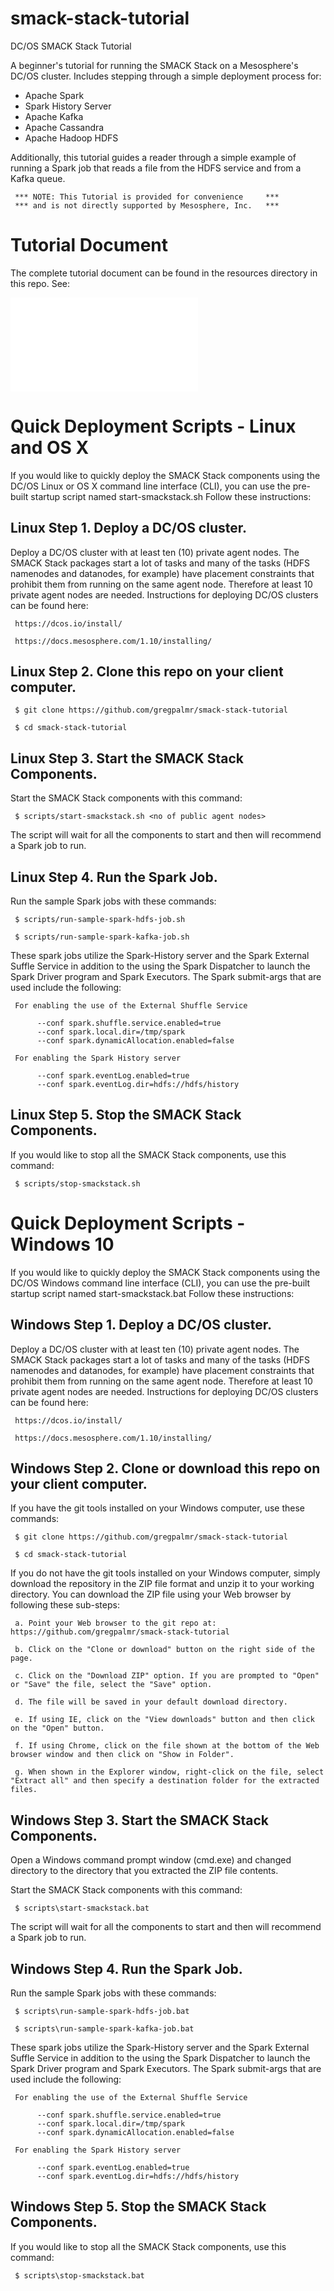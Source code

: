 # smack-stack-tutorial

DC/OS SMACK Stack Tutorial

A beginner's tutorial for running the SMACK Stack on a Mesosphere's DC/OS cluster. Includes stepping through a simple deployment process for:

- Apache Spark
- Spark History Server
- Apache Kafka
- Apache Cassandra
- Apache Hadoop HDFS

Additionally, this tutorial guides a reader through a simple example of running a Spark job that reads a file from the HDFS service and from a Kafka queue. 

     *** NOTE: This Tutorial is provided for convenience     ***
     *** and is not directly supported by Mesosphere, Inc.   ***

# Tutorial Document

The complete tutorial document can be found in the resources directory in this repo. See:

![Mesosphere-SMACK-Stack-Tutorial.pdf](/resources/Mesosphere-SMACK-Stack-Tutorial.pdf?raw=true "DC/OS SMACK Stack Tutorial")

# Quick Deployment Scripts - Linux and OS X

If you would like to quickly deploy the SMACK Stack components using the DC/OS Linux or OS X command line interface (CLI), you can use the pre-built startup script named start-smackstack.sh Follow these instructions:

## Linux Step 1. Deploy a DC/OS cluster.

Deploy a DC/OS cluster with at least ten (10) private agent nodes. The SMACK Stack packages start a lot of tasks and many of the tasks (HDFS namenodes and datanodes, for example) have placement constraints that prohibit them from running on the same agent node. Therefore at least 10 private agent nodes are needed. Instructions for deploying DC/OS clusters can be found here:

     https://dcos.io/install/

     https://docs.mesosphere.com/1.10/installing/

## Linux Step 2. Clone this repo on your client computer.

     $ git clone https://github.com/gregpalmr/smack-stack-tutorial

     $ cd smack-stack-tutorial

## Linux Step 3. Start the SMACK Stack Components.

Start the SMACK Stack components with this command:

     $ scripts/start-smackstack.sh <no of public agent nodes>

The script will wait for all the components to start and then will recommend a Spark job to run.

## Linux Step 4. Run the Spark Job.

Run the sample Spark jobs with these commands:

     $ scripts/run-sample-spark-hdfs-job.sh

     $ scripts/run-sample-spark-kafka-job.sh

These spark jobs utilize the Spark-History server and the Spark External Suffle Service in addition to the using the Spark Dispatcher to launch the Spark Driver program and Spark Executors. The Spark submit-args that are used include the following:

     For enabling the use of the External Shuffle Service

          --conf spark.shuffle.service.enabled=true 
          --conf spark.local.dir=/tmp/spark
          --conf spark.dynamicAllocation.enabled=false 

     For enabling the Spark History server

          --conf spark.eventLog.enabled=true 
          --conf spark.eventLog.dir=hdfs://hdfs/history

## Linux Step 5. Stop the SMACK Stack Components.

If you would like to stop all the SMACK Stack components, use this command:

     $ scripts/stop-smackstack.sh


# Quick Deployment Scripts - Windows 10

If you would like to quickly deploy the SMACK Stack components using the DC/OS Windows command line interface (CLI), you can use the pre-built startup script named start-smackstack.bat Follow these instructions:

## Windows Step 1. Deploy a DC/OS cluster.

Deploy a DC/OS cluster with at least ten (10) private agent nodes. The SMACK Stack packages start a lot of tasks and many of the tasks (HDFS namenodes and datanodes, for example) have placement constraints that prohibit them from running on the same agent node. Therefore at least 10 private agent nodes are needed. Instructions for deploying DC/OS clusters can be found here:

     https://dcos.io/install/

     https://docs.mesosphere.com/1.10/installing/

## Windows Step 2. Clone or download this repo on your client computer.

If you have the git tools installed on your Windows computer, use these commands:

     $ git clone https://github.com/gregpalmr/smack-stack-tutorial

     $ cd smack-stack-tutorial

If you do not have the git tools installed on your Windows computer, simply download the repository in the ZIP file format and unzip it to your working directory.  You can download the ZIP file using your Web browser by following these sub-steps:

     a. Point your Web browser to the git repo at: https://github.com/gregpalmr/smack-stack-tutorial

     b. Click on the "Clone or download" button on the right side of the page.

     c. Click on the "Download ZIP" option. If you are prompted to "Open" or "Save" the file, select the "Save" option. 

     d. The file will be saved in your default download directory. 

     e. If using IE, click on the "View downloads" button and then click on the "Open" button. 

     f. If using Chrome, click on the file shown at the bottom of the Web browser window and then click on "Show in Folder". 

     g. When shown in the Explorer window, right-click on the file, select "Extract all" and then specify a destination folder for the extracted files. 

## Windows Step 3. Start the SMACK Stack Components.

Open a Windows command prompt window (cmd.exe) and changed directory to the directory that you extracted the ZIP file contents.

Start the SMACK Stack components with this command:

     $ scripts\start-smackstack.bat

The script will wait for all the components to start and then will recommend a Spark job to run.

## Windows Step 4. Run the Spark Job.

Run the sample Spark jobs with these commands:

     $ scripts\run-sample-spark-hdfs-job.bat

     $ scripts\run-sample-spark-kafka-job.bat

These spark jobs utilize the Spark-History server and the Spark External Suffle Service in addition to the using the Spark Dispatcher to launch the Spark Driver program and Spark Executors. The Spark submit-args that are used include the following:

     For enabling the use of the External Shuffle Service

          --conf spark.shuffle.service.enabled=true 
          --conf spark.local.dir=/tmp/spark
          --conf spark.dynamicAllocation.enabled=false 

     For enabling the Spark History server

          --conf spark.eventLog.enabled=true 
          --conf spark.eventLog.dir=hdfs://hdfs/history

## Windows Step 5. Stop the SMACK Stack Components.

If you would like to stop all the SMACK Stack components, use this command:

     $ scripts\stop-smackstack.bat


